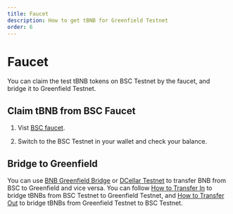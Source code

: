 ```yaml
---
title: Faucet
description: How to get tBNB for Greenfield Testnet
order: 6
---
```


# Faucet

You can claim the test tBNB tokens on BSC Testnet by the faucet, and bridge it to Greenfield Testnet.

## Claim tBNB from BSC Faucet

1. Vist [BSC faucet](https://www.bnbchain.org/en/testnet-faucet).

2. Switch to the BSC Testnet in your wallet and check your balance. 

## Bridge to Greenfield

You can use [BNB Greenfield Bridge](https://greenfield.bnbchain.org/en/bridge) or [DCellar Testnet](https://testnet.dcellar.io/) to transfer BNB from BSC to Greenfield and vice versa. You can follow [How to Transfer In](https://docs.nodereal.io/docs/dcellar-get-started#transfer-in) to bridge tBNBs from BSC Testnet to Greenfield Testnet, and [How to Transfer Out](https://docs.nodereal.io/docs/dcellar-get-started#transfer-out) to bridge tBNBs from Greenfield Testnet to BSC Testnet.